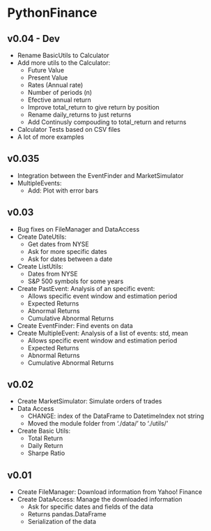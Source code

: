 PythonFinance
=============

v0.04 - Dev
-----------
- Rename BasicUtils to Calculator
- Add more utils to the Calculator:
	- Future Value
	- Present Value
	- Rates (Annual rate)
	- Number of periods (n)
	- Efective annual return
	- Improve total_return to give return by position
	- Rename daily_returns to just returns
	- Add Continusly compouding to total_return and returns
- Calculator Tests based on CSV files
- A lot of more examples

v0.035
------
- Integration between the EventFinder and MarketSimulator
- MultipleEvents:
	- Add: Plot with error bars

v0.03
-----
- Bug fixes on FileManager and DataAccess
- Create DateUtils:
	- Get dates from NYSE
	- Ask for more specific dates
	- Ask for dates between a date
- Create ListUtils:
	- Dates from NYSE
	- S&P 500 symbols for some years
- Create PastEvent: Analysis of an specific event:
	- Allows specific event window and estimation period
	- Expected Returns
	- Abnormal Returns
	- Cumulative Abnormal Returns
- Create EventFinder: Find events on data
- Create MultipleEvent: Analysis of a list of events: std, mean
	- Allows specific event window and estimation period
	- Expected Returns
	- Abnormal Returns
	- Cumulative Abnormal Returns

v0.02
-----
- Create MarketSimulator: Simulate orders of trades
- Data Access
	- CHANGE: index of the DataFrame to DatetimeIndex not string
	- Moved the module folder from ‘./data/’ to ‘./utils/’
- Create Basic Utils:
	- Total Return
	- Daily Return
	- Sharpe Ratio

v0.01
-----
- Create FileManager: Download information from Yahoo! Finance
- Create DataAccess: Manage the downloaded information
	- Ask for specific dates and fields of the data
	- Returns pandas.DataFrame
	- Serialization of the data